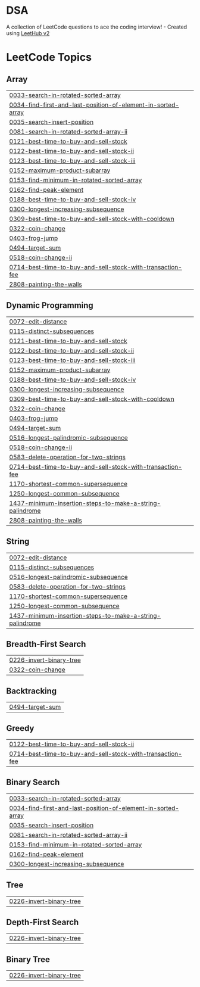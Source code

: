 # DSA
A collection of LeetCode questions to ace the coding interview! - Created using [LeetHub v2](https://github.com/arunbhardwaj/LeetHub-2.0)

<!---LeetCode Topics Start-->
# LeetCode Topics
## Array
|  |
| ------- |
| [0033-search-in-rotated-sorted-array](https://github.com/PranayGoel/DSA/tree/master/0033-search-in-rotated-sorted-array) |
| [0034-find-first-and-last-position-of-element-in-sorted-array](https://github.com/PranayGoel/DSA/tree/master/0034-find-first-and-last-position-of-element-in-sorted-array) |
| [0035-search-insert-position](https://github.com/PranayGoel/DSA/tree/master/0035-search-insert-position) |
| [0081-search-in-rotated-sorted-array-ii](https://github.com/PranayGoel/DSA/tree/master/0081-search-in-rotated-sorted-array-ii) |
| [0121-best-time-to-buy-and-sell-stock](https://github.com/PranayGoel/DSA/tree/master/0121-best-time-to-buy-and-sell-stock) |
| [0122-best-time-to-buy-and-sell-stock-ii](https://github.com/PranayGoel/DSA/tree/master/0122-best-time-to-buy-and-sell-stock-ii) |
| [0123-best-time-to-buy-and-sell-stock-iii](https://github.com/PranayGoel/DSA/tree/master/0123-best-time-to-buy-and-sell-stock-iii) |
| [0152-maximum-product-subarray](https://github.com/PranayGoel/DSA/tree/master/0152-maximum-product-subarray) |
| [0153-find-minimum-in-rotated-sorted-array](https://github.com/PranayGoel/DSA/tree/master/0153-find-minimum-in-rotated-sorted-array) |
| [0162-find-peak-element](https://github.com/PranayGoel/DSA/tree/master/0162-find-peak-element) |
| [0188-best-time-to-buy-and-sell-stock-iv](https://github.com/PranayGoel/DSA/tree/master/0188-best-time-to-buy-and-sell-stock-iv) |
| [0300-longest-increasing-subsequence](https://github.com/PranayGoel/DSA/tree/master/0300-longest-increasing-subsequence) |
| [0309-best-time-to-buy-and-sell-stock-with-cooldown](https://github.com/PranayGoel/DSA/tree/master/0309-best-time-to-buy-and-sell-stock-with-cooldown) |
| [0322-coin-change](https://github.com/PranayGoel/DSA/tree/master/0322-coin-change) |
| [0403-frog-jump](https://github.com/PranayGoel/DSA/tree/master/0403-frog-jump) |
| [0494-target-sum](https://github.com/PranayGoel/DSA/tree/master/0494-target-sum) |
| [0518-coin-change-ii](https://github.com/PranayGoel/DSA/tree/master/0518-coin-change-ii) |
| [0714-best-time-to-buy-and-sell-stock-with-transaction-fee](https://github.com/PranayGoel/DSA/tree/master/0714-best-time-to-buy-and-sell-stock-with-transaction-fee) |
| [2808-painting-the-walls](https://github.com/PranayGoel/DSA/tree/master/2808-painting-the-walls) |
## Dynamic Programming
|  |
| ------- |
| [0072-edit-distance](https://github.com/PranayGoel/DSA/tree/master/0072-edit-distance) |
| [0115-distinct-subsequences](https://github.com/PranayGoel/DSA/tree/master/0115-distinct-subsequences) |
| [0121-best-time-to-buy-and-sell-stock](https://github.com/PranayGoel/DSA/tree/master/0121-best-time-to-buy-and-sell-stock) |
| [0122-best-time-to-buy-and-sell-stock-ii](https://github.com/PranayGoel/DSA/tree/master/0122-best-time-to-buy-and-sell-stock-ii) |
| [0123-best-time-to-buy-and-sell-stock-iii](https://github.com/PranayGoel/DSA/tree/master/0123-best-time-to-buy-and-sell-stock-iii) |
| [0152-maximum-product-subarray](https://github.com/PranayGoel/DSA/tree/master/0152-maximum-product-subarray) |
| [0188-best-time-to-buy-and-sell-stock-iv](https://github.com/PranayGoel/DSA/tree/master/0188-best-time-to-buy-and-sell-stock-iv) |
| [0300-longest-increasing-subsequence](https://github.com/PranayGoel/DSA/tree/master/0300-longest-increasing-subsequence) |
| [0309-best-time-to-buy-and-sell-stock-with-cooldown](https://github.com/PranayGoel/DSA/tree/master/0309-best-time-to-buy-and-sell-stock-with-cooldown) |
| [0322-coin-change](https://github.com/PranayGoel/DSA/tree/master/0322-coin-change) |
| [0403-frog-jump](https://github.com/PranayGoel/DSA/tree/master/0403-frog-jump) |
| [0494-target-sum](https://github.com/PranayGoel/DSA/tree/master/0494-target-sum) |
| [0516-longest-palindromic-subsequence](https://github.com/PranayGoel/DSA/tree/master/0516-longest-palindromic-subsequence) |
| [0518-coin-change-ii](https://github.com/PranayGoel/DSA/tree/master/0518-coin-change-ii) |
| [0583-delete-operation-for-two-strings](https://github.com/PranayGoel/DSA/tree/master/0583-delete-operation-for-two-strings) |
| [0714-best-time-to-buy-and-sell-stock-with-transaction-fee](https://github.com/PranayGoel/DSA/tree/master/0714-best-time-to-buy-and-sell-stock-with-transaction-fee) |
| [1170-shortest-common-supersequence](https://github.com/PranayGoel/DSA/tree/master/1170-shortest-common-supersequence) |
| [1250-longest-common-subsequence](https://github.com/PranayGoel/DSA/tree/master/1250-longest-common-subsequence) |
| [1437-minimum-insertion-steps-to-make-a-string-palindrome](https://github.com/PranayGoel/DSA/tree/master/1437-minimum-insertion-steps-to-make-a-string-palindrome) |
| [2808-painting-the-walls](https://github.com/PranayGoel/DSA/tree/master/2808-painting-the-walls) |
## String
|  |
| ------- |
| [0072-edit-distance](https://github.com/PranayGoel/DSA/tree/master/0072-edit-distance) |
| [0115-distinct-subsequences](https://github.com/PranayGoel/DSA/tree/master/0115-distinct-subsequences) |
| [0516-longest-palindromic-subsequence](https://github.com/PranayGoel/DSA/tree/master/0516-longest-palindromic-subsequence) |
| [0583-delete-operation-for-two-strings](https://github.com/PranayGoel/DSA/tree/master/0583-delete-operation-for-two-strings) |
| [1170-shortest-common-supersequence](https://github.com/PranayGoel/DSA/tree/master/1170-shortest-common-supersequence) |
| [1250-longest-common-subsequence](https://github.com/PranayGoel/DSA/tree/master/1250-longest-common-subsequence) |
| [1437-minimum-insertion-steps-to-make-a-string-palindrome](https://github.com/PranayGoel/DSA/tree/master/1437-minimum-insertion-steps-to-make-a-string-palindrome) |
## Breadth-First Search
|  |
| ------- |
| [0226-invert-binary-tree](https://github.com/PranayGoel/DSA/tree/master/0226-invert-binary-tree) |
| [0322-coin-change](https://github.com/PranayGoel/DSA/tree/master/0322-coin-change) |
## Backtracking
|  |
| ------- |
| [0494-target-sum](https://github.com/PranayGoel/DSA/tree/master/0494-target-sum) |
## Greedy
|  |
| ------- |
| [0122-best-time-to-buy-and-sell-stock-ii](https://github.com/PranayGoel/DSA/tree/master/0122-best-time-to-buy-and-sell-stock-ii) |
| [0714-best-time-to-buy-and-sell-stock-with-transaction-fee](https://github.com/PranayGoel/DSA/tree/master/0714-best-time-to-buy-and-sell-stock-with-transaction-fee) |
## Binary Search
|  |
| ------- |
| [0033-search-in-rotated-sorted-array](https://github.com/PranayGoel/DSA/tree/master/0033-search-in-rotated-sorted-array) |
| [0034-find-first-and-last-position-of-element-in-sorted-array](https://github.com/PranayGoel/DSA/tree/master/0034-find-first-and-last-position-of-element-in-sorted-array) |
| [0035-search-insert-position](https://github.com/PranayGoel/DSA/tree/master/0035-search-insert-position) |
| [0081-search-in-rotated-sorted-array-ii](https://github.com/PranayGoel/DSA/tree/master/0081-search-in-rotated-sorted-array-ii) |
| [0153-find-minimum-in-rotated-sorted-array](https://github.com/PranayGoel/DSA/tree/master/0153-find-minimum-in-rotated-sorted-array) |
| [0162-find-peak-element](https://github.com/PranayGoel/DSA/tree/master/0162-find-peak-element) |
| [0300-longest-increasing-subsequence](https://github.com/PranayGoel/DSA/tree/master/0300-longest-increasing-subsequence) |
## Tree
|  |
| ------- |
| [0226-invert-binary-tree](https://github.com/PranayGoel/DSA/tree/master/0226-invert-binary-tree) |
## Depth-First Search
|  |
| ------- |
| [0226-invert-binary-tree](https://github.com/PranayGoel/DSA/tree/master/0226-invert-binary-tree) |
## Binary Tree
|  |
| ------- |
| [0226-invert-binary-tree](https://github.com/PranayGoel/DSA/tree/master/0226-invert-binary-tree) |
<!---LeetCode Topics End-->